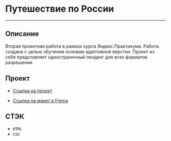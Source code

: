 # Путешествие по России

---

## Описание

Вторая проектная работа в рамках курса Яндекс.Практикума. Работа создана с целью обучения основам адаптивной верстки. Проект из себя представляет одностраничный лендинг для всех форматов разрешения.

## Проект

- [Ссылка на проект](https://dobrodeyigor.github.io/Russian-Travel/)

- [Ссылка на макет в Figma](https://www.figma.com/file/5S2WSbEFL6awjVWJ0NWL8Q/Sprint-3_-Russia-_-desktop-mobile?node-id=28503%3A0)

## СТЭК

- `HTML`
- `CSS`
